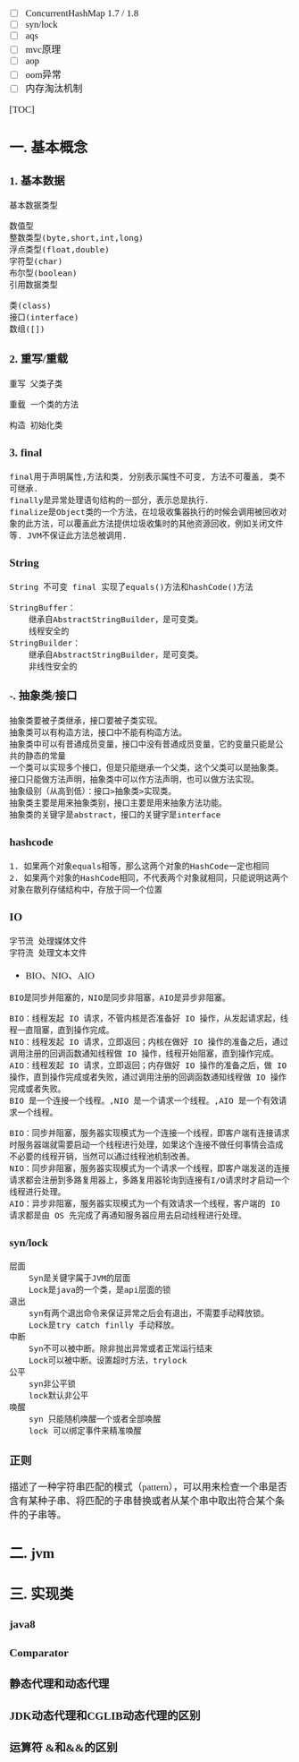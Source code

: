 <span  style="font-family: Simsun,serif; font-size: 17px; ">

- [ ] ConcurrentHashMap 1.7 / 1.8
- [ ] syn/lock
- [ ] aqs
- [ ] mvc原理
- [ ] aop
- [ ] oom异常
- [ ] 内存淘汰机制

[TOC]

## 一. 基本概念

### 1. 基本数据

~~~
基本数据类型

数值型
整数类型(byte,short,int,long)
浮点类型(float,double)
字符型(char)
布尔型(boolean)
引用数据类型

类(class)
接口(interface)
数组([])
~~~
### 2. 重写/重载

~~~
重写 父类子类

重载 一个类的方法

构造 初始化类
~~~

### 3. final

~~~
final用于声明属性,方法和类, 分别表示属性不可变, 方法不可覆盖, 类不可继承.
finally是异常处理语句结构的一部分，表示总是执行.
finalize是Object类的一个方法，在垃圾收集器执行的时候会调用被回收对象的此方法，可以覆盖此方法提供垃圾收集时的其他资源回收，例如关闭文件等. JVM不保证此方法总被调用.
~~~

### String

~~~
String 不可变 final 实现了equals()方法和hashCode()方法

StringBuffer：
    继承自AbstractStringBuilder，是可变类。
    线程安全的
StringBuilder：
    继承自AbstractStringBuilder，是可变类。
    非线性安全的 
~~~

### -. 抽象类/接口

~~~
抽象类要被子类继承，接口要被子类实现。
抽象类可以有构造方法，接口中不能有构造方法。
抽象类中可以有普通成员变量，接口中没有普通成员变量，它的变量只能是公共的静态的常量
一个类可以实现多个接口，但是只能继承一个父类，这个父类可以是抽象类。
接口只能做方法声明，抽象类中可以作方法声明，也可以做方法实现。
抽象级别（从高到低）：接口>抽象类>实现类。
抽象类主要是用来抽象类别，接口主要是用来抽象方法功能。
抽象类的关键字是abstract，接口的关键字是interface
~~~

### hashcode

~~~
1. 如果两个对象equals相等，那么这两个对象的HashCode一定也相同
2. 如果两个对象的HashCode相同，不代表两个对象就相同，只能说明这两个对象在散列存储结构中，存放于同一个位置
~~~

### IO

~~~
字节流 处理媒体文件
字符流 处理文本文件
~~~
-  BIO、NIO、AIO
~~~
BIO是同步并阻塞的，NIO是同步非阻塞，AIO是异步非阻塞。

BIO：线程发起 IO 请求，不管内核是否准备好 IO 操作，从发起请求起，线程一直阻塞，直到操作完成。
NIO：线程发起 IO 请求，立即返回；内核在做好 IO 操作的准备之后，通过调用注册的回调函数通知线程做 IO 操作，线程开始阻塞，直到操作完成。
AIO：线程发起 IO 请求，立即返回；内存做好 IO 操作的准备之后，做 IO 操作，直到操作完成或者失败，通过调用注册的回调函数通知线程做 IO 操作完成或者失败。
BIO 是一个连接一个线程。,NIO 是一个请求一个线程。,AIO 是一个有效请求一个线程。

BIO：同步并阻塞，服务器实现模式为一个连接一个线程，即客户端有连接请求时服务器端就需要启动一个线程进行处理，如果这个连接不做任何事情会造成不必要的线程开销，当然可以通过线程池机制改善。
NIO：同步非阻塞，服务器实现模式为一个请求一个线程，即客户端发送的连接请求都会注册到多路复用器上，多路复用器轮询到连接有I/O请求时才启动一个线程进行处理。
AIO：异步非阻塞，服务器实现模式为一个有效请求一个线程，客户端的 IO 请求都是由 OS 先完成了再通知服务器应用去启动线程进行处理。
~~~

### syn/lock

~~~
层面
    Syn是关键字属于JVM的层面
    Lock是java的一个类，是api层面的锁
退出
    syn有两个退出命令来保证异常之后会有退出，不需要手动释放锁。
    Lock是try catch finlly 手动释放。
中断
    Syn不可以被中断。除非抛出异常或者正常运行结束
    Lock可以被中断。设置超时方法，trylock
公平
    syn非公平锁
    lock默认非公平
唤醒
    syn 只能随机唤醒一个或者全部唤醒
    lock 可以绑定事件来精准唤醒
~~~

### 正则

描述了一种字符串匹配的模式（pattern），可以用来检查一个串是否含有某种子串、将匹配的子串替换或者从某个串中取出符合某个条件的子串等。


## 二. jvm

## 三. 实现类


### java8

### Comparator

### 静态代理和动态代理

### JDK动态代理和CGLIB动态代理的区别


### 运算符 &和&&的区别

### 

</span>